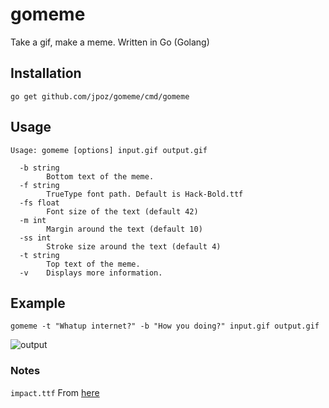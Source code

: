 # gomeme

Take a gif, make a meme. Written in Go (Golang)

## Installation

```
go get github.com/jpoz/gomeme/cmd/gomeme
```

## Usage

```shell
Usage: gomeme [options] input.gif output.gif

  -b string
        Bottom text of the meme.
  -f string
        TrueType font path. Default is Hack-Bold.ttf
  -fs float
        Font size of the text (default 42)
  -m int
        Margin around the text (default 10)
  -ss int
        Stroke size around the text (default 4)
  -t string
        Top text of the meme.
  -v    Displays more information.
```


## Example

```shell
gomeme -t "Whatup internet?" -b "How you doing?" input.gif output.gif
```

![output](https://cloud.githubusercontent.com/assets/12866/20652316/e2555930-b4ab-11e6-9148-84e6bf0fc9d9.gif)

### Notes

`impact.ttf` From [here](https://github.com/neversmoke/lego/blob/817dce62321007d956c8e5823f09cfe7fab8b9ca/Lego/SiteBundle/Resources/public/css/inpact.ttf)
